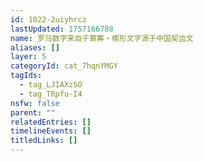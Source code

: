 ```yaml
---
id: 1022-2uiyhrcz
lastUpdated: 1757166788
name: 罗马数字来自于算筹・楔形文字源于中国契齿文
aliases: []
layer: 5
categoryId: cat_7hqnYMGY
tagIds:
  - tag_LJIAXzSO
  - tag_TRpfu-I4
nsfw: false
parent: ""
relatedEntries: []
timelineEvents: []
titledLinks: []
---
```


